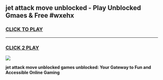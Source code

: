 
## jet attack move unblocked - Play Unblocked Gmaes & Free #wxehx
<h3>
<a href="https://news.freeplayer.one?title=jet_attack_move_unblocked&ref=26F">CLICK TO PLAY</a></h3>
<hr>

<h3>
<a href="https://news.freeplayer.one?title=jet_attack_move_unblocked&ref=26F">CLICK 2 PLAY</a>
  
</h3>

<a href="https://news.freeplayer.one?title=jet_attack_move_unblocked&ref=26F/"><img src="https://clearcache.store/games.png"></a>


**jet attack move unblocked games unblocked: Your Gateway to Fun and Accessible Online Gaming**
